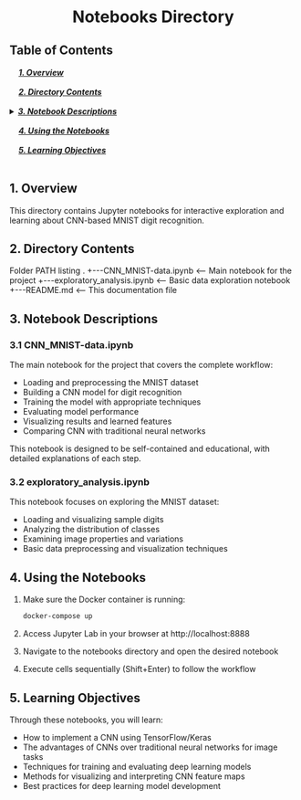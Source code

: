 <div style="font-size:2em; font-weight:bold; text-align:center; margin-top:20px;">Notebooks Directory</div>

## Table of Contents 
<div>
  &nbsp;&nbsp;&nbsp;&nbsp;<a href="#1-overview"><i><b>1. Overview</b></i></a>
</div>
&nbsp;

<div>
  &nbsp;&nbsp;&nbsp;&nbsp;<a href="#2-directory-contents"><i><b>2. Directory Contents</b></i></a>
</div>
&nbsp;

<details>
  <summary><a href="#3-notebook-descriptions"><i><b>3. Notebook Descriptions</b></i></a></summary>
  <div>
    &nbsp;&nbsp;&nbsp;&nbsp;&nbsp;&nbsp;&nbsp;&nbsp;&nbsp;&nbsp;<a href="#31-cnn_mnist-dataipynb">3.1. CNN_MNIST-data.ipynb</a><br>
    &nbsp;&nbsp;&nbsp;&nbsp;&nbsp;&nbsp;&nbsp;&nbsp;&nbsp;&nbsp;<a href="#32-exploratory_analysisipynb">3.2. exploratory_analysis.ipynb</a><br>
  </div>
</details>
&nbsp;

<div>
  &nbsp;&nbsp;&nbsp;&nbsp;<a href="#4-using-the-notebooks"><i><b>4. Using the Notebooks</b></i></a>
</div>
&nbsp;

<div>
  &nbsp;&nbsp;&nbsp;&nbsp;<a href="#5-learning-objectives"><i><b>5. Learning Objectives</b></i></a>
</div>
&nbsp;

## 1. Overview

This directory contains Jupyter notebooks for interactive exploration and learning about CNN-based MNIST digit recognition.

## 2. Directory Contents

Folder PATH listing
.
+---CNN_MNIST-data.ipynb       <-- Main notebook for the project
+---exploratory_analysis.ipynb <-- Basic data exploration notebook
+---README.md                  <-- This documentation file

## 3. Notebook Descriptions

### 3.1 CNN_MNIST-data.ipynb

The main notebook for the project that covers the complete workflow:

- Loading and preprocessing the MNIST dataset
- Building a CNN model for digit recognition
- Training the model with appropriate techniques
- Evaluating model performance
- Visualizing results and learned features
- Comparing CNN with traditional neural networks

This notebook is designed to be self-contained and educational, with detailed explanations of each step.

### 3.2 exploratory_analysis.ipynb

This notebook focuses on exploring the MNIST dataset:

- Loading and visualizing sample digits
- Analyzing the distribution of classes
- Examining image properties and variations
- Basic data preprocessing and visualization techniques

## 4. Using the Notebooks

1. Make sure the Docker container is running:
   ```bash
   docker-compose up
   ```

2. Access Jupyter Lab in your browser at http://localhost:8888

3. Navigate to the notebooks directory and open the desired notebook

4. Execute cells sequentially (Shift+Enter) to follow the workflow

## 5. Learning Objectives

Through these notebooks, you will learn:
- How to implement a CNN using TensorFlow/Keras
- The advantages of CNNs over traditional neural networks for image tasks
- Techniques for training and evaluating deep learning models
- Methods for visualizing and interpreting CNN feature maps
- Best practices for deep learning model development
